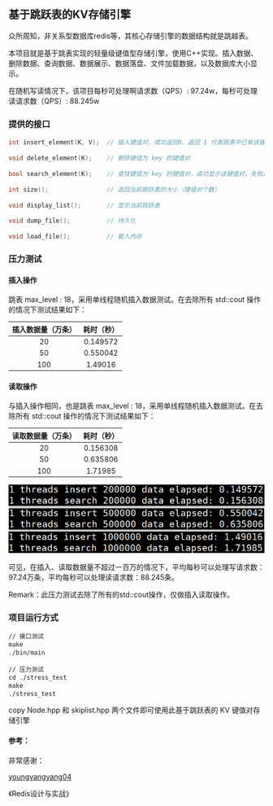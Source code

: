 ## 基于跳跃表的KV存储引擎

众所周知，非关系型数据库redis等，其核心存储引擎的数据结构就是跳越表。

本项目就是基于跳表实现的轻量级键值型存储引擎，使用C++实现。插入数据、删除数据、查询数据、数据展示、数据落盘、文件加载数据，以及数据库大小显示。

在随机写读情况下，该项目每秒可处理啊请求数（QPS）: 97.24w，每秒可处理读请求数（QPS）: 88.245w

### 提供的接口

```c++
int insert_element(K, V);  // 插入键值对，成功返回0，返回 1 代表跳表中已有该键
```

```c++
void delete_element(K);    // 删除键值为 key 的键值对
```

```c++
bool search_element(K);    // 查找键值为 key 的键值对，成功显示该键值对，失败返回 false
```

```c++
int size();                // 返回当前跳跃表的大小（键值对个数）
```

```c++
void display_list();       // 显示当前跳跃表
```

```c++
void dump_file();          // 持久化
```

```c++
void load_file();          // 载入内存
```

### 压力测试

#### 插入操作

跳表 max_level : 18，采用单线程随机插入数据测试。在去除所有 std::cout 操作的情况下测试结果如下：

| 插入数据量（万条） | 耗时（秒） |
| :----------------: | :--------: |
|         20         |  0.149572  |
|         50         |  0.550042  |
|        100         |  1.49016   |

#### 读取操作

与插入操作相同，也是跳表 max_level : 18，采用单线程随机插入数据测试。在去除所有 std::cout 操作的情况下测试结果如下：

| 读取数据量（万条） | 耗时（秒） |
| :----------------: | :--------: |
|         20         |  0.156308  |
|         50         |  0.635806  |
|        100         |  1.71985   |

![image-20220607221440027](https://github.com/yetao1121/A-tiny-KV-storage-based-on-skiplist/blob/master/%E6%8F%92%E5%85%A5%E8%AF%BB%E5%8F%96%E5%8E%8B%E5%8A%9B%E6%B5%8B%E8%AF%95.png)

可见，在插入、读取数据量不超过一百万的情况下，平均每秒可以处理写请求数：97.24万条，平均每秒可以处理读请求数：88.245条。

Remark：此压力测试去除了所有的std::cout操作，仅做插入读取操作。

### 项目运行方式

```
// 接口测试
make
./bin/main

// 压力测试
cd ./stress_test
make
./stress_test
```

copy Node.hpp 和 skiplist.hpp 两个文件即可使用此基于跳跃表的 KV 键值对存储引擎



#### 参考：

非常感谢：

[youngyangyang04](https://github.com/youngyangyang04)

《Redis设计与实战》

